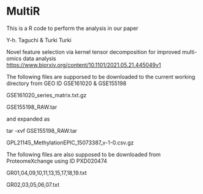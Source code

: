 # MultiR
This is a R code to perform the analysis in our paper

Y-h. Taguchi & Turki Turki

Novel feature selection via kernel tensor decomposition for improved multi-omics data analysis
https://www.biorxiv.org/content/10.1101/2021.05.21.445049v1

The following files are supporsed to be downloaded to the current working directory from GEO ID GSE161020 & GSE155198

GSE161020_series_matrix.txt.gz 

GSE155198_RAW.tar

and expanded as

tar -xvf GSE155198_RAW.tar

GPL21145_MethylationEPIC_15073387_v-1-0.csv.gz

The following files are also supposed to be downloaded from ProteomeXchange using ID PXD020474

GR01,04,09,10,11,13,15,17,18,19.txt

GR02,03,05,06,07.txt



